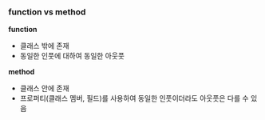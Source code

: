 ### function vs method
**function**
- 클래스 밖에 존재
- 동일한 인풋에 대하여 동일한 아웃풋

**method**
- 클래스 안에 존재
- 프로퍼티(클래스 멤버, 필드)를 사용하여 동일한 인풋이더라도 아웃풋은 다를 수 있음
